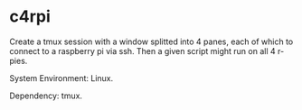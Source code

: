 # c4rpi
Create a tmux session with a window splitted into 4 panes, each of which to connect to a raspberry pi via ssh. Then a given script might run on all 4 r-pies.

System Environment: Linux.

Dependency: tmux.
